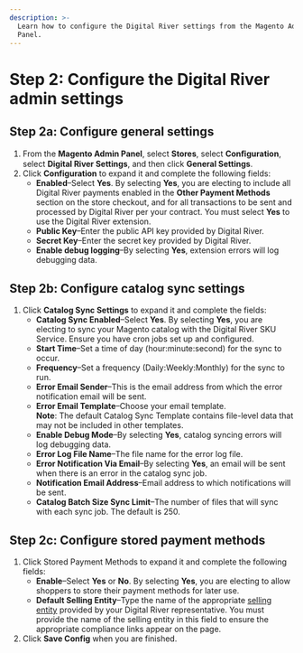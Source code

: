 ```yaml
---
description: >-
  Learn how to configure the Digital River settings from the Magento Admin
  Panel.
---
```


# Step 2: Configure the Digital River admin settings

## Step 2a: Configure general settings

1. From the **Magento Admin Panel**, select **Stores**, select **Conﬁguration**, select **Digital River Settings**, and then click **General Settings**.&#x20;
2. Click **Configuration** to expand it and complete the following fields:
   * **Enabled**–Select **Yes**. By selecting **Yes**, you are electing to include all Digital River payments enabled in the **Other Payment Methods** section on the store checkout, and for all transactions to be sent and processed by Digital River per your contract. You must select **Yes** to use the Digital River extension.
   * **Public Key**–Enter the public API key provided by Digital River.
   * **Secret Key**–Enter the secret key provided by Digital River.
   * **Enable debug logging**–By selecting **Yes**, extension errors will log debugging data.

## Step 2b: Configure catalog sync settings

1. Click **Catalog Sync Settings** to expand it and complete the fields:
   * **Catalog Sync Enabled**–Select **Yes**. By selecting **Yes**, you are electing to sync your Magento catalog with the Digital River SKU Service. Ensure you have cron jobs set up and configured.
   * **Start Time**–Set a time of day (hour:minute:second) for the sync to occur.
   * **Frequency**–Set a frequency (Daily:Weekly:Monthly) for the sync to run.
   * **Error Email Sender**–This is the email address from which the error notification email will be sent.
   * **Error Email Template**–Choose your email template. \
     **Note**: The default Catalog Sync Template contains file-level data that may not be included in other templates.
   * **Enable Debug Mode**–By selecting **Yes**, catalog syncing errors will log debugging data.
   * **Error Log File Name**–The file name for the error log file.
   * **Error Notification Via Email**–By selecting **Yes**, an email will be sent when there is an error in the catalog sync job.
   * **Notification Email Address**–Email address to which notifications will be sent.
   * **Catalog Batch Size Sync Limit**–The number of files that will sync with each sync job. The default is 250.

## Step 2c: Configure stored payment methods

1. Click Stored Payment Methods to expand it and complete the following fields:&#x20;
   * **Enable**–Select **Yes** or **No**. By selecting **Yes**, you are electing to allow shoppers to store their payment methods for later use.
   * **Default Selling Entity**–Type the name of the appropriate [selling entity](https://docs.digitalriver.com/digital-river-api/integration-options/checkouts/creating-checkouts/selling-entities) provided by your Digital River representative. You must provide the name of the selling entity in this field to ensure the appropriate compliance links appear on the page.
2. Click **Save Config** when you are finished.
